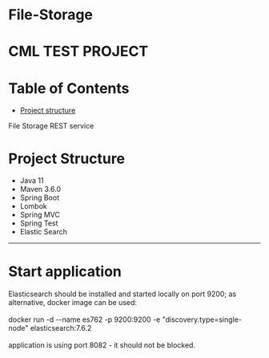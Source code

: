 # File-Storage
# CML TEST PROJECT
# Table of Contents

* [Project structure](#structure)



File Storage REST service

# <a name="structure"></a>Project Structure
* Java 11
* Maven 3.6.0
* Spring Boot
* Lombok
* Spring MVC
* Spring Test
* Elastic Search
<hr>

# <a name="developer-start"></a>Start application

 Elasticsearch should be installed and started locally on port 9200;
    as alternative, docker image can be used: 
    <br>
    <br>
    docker run -d --name es762 -p 9200:9200 -e "discovery.type=single-node" elasticsearch:7.6.2
    <br>
    <br>
    application is using port 8082 - it should not be blocked.
